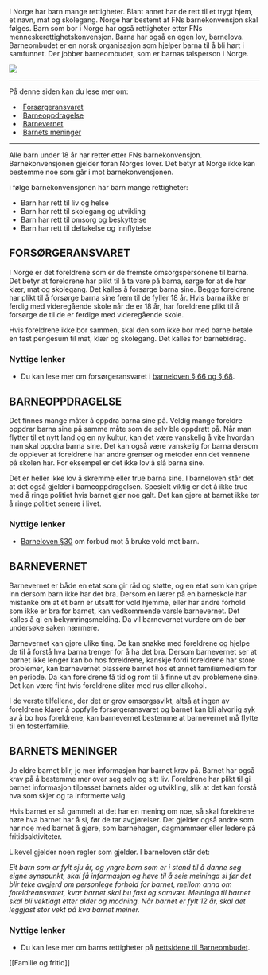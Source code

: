 I Norge har barn mange rettigheter. Blant annet har de rett til et trygt hjem, et navn, mat og skolegang. Norge har bestemt at FNs barnekonvensjon skal følges. Barn som bor i Norge har også rettigheter etter FNs menneskerettighetskonvensjon. Barna har også en egen lov, barnelova. Barneombudet er en norsk organisasjon som hjelper barna til å bli hørt i samfunnet. Der jobber barneombudet, som er barnas talsperson i Norge.

![](https://cdn.kursoria.no/pensum/elements/pensum-for-samfunnskunnskapsproven-_hygtfr.jpg)

---

På denne siden kan du lese mer om:

-    [Forsørgeransvaret](https://app.norskkunnskap.no/pensum/rtehtr/6m6r85/hygtfr#forsorgeransvaret)
-    [Barneoppdragelse](https://app.norskkunnskap.no/pensum/rtehtr/6m6r85/hygtfr#barneoppdragelse)
-    [Barnevernet](https://app.norskkunnskap.no/pensum/rtehtr/6m6r85/hygtfr#barnevernet)
-    [Barnets meninger](https://app.norskkunnskap.no/pensum/rtehtr/6m6r85/hygtfr#barnets-meninger)

---

Alle barn under 18 år har retter etter FNs barnekonvensjon. Barnekonvensjonen gjelder foran Norges lover. Det betyr at Norge ikke kan bestemme noe som går i mot barnekonvensjonen. 

i følge barnekonvensjonen har barn mange rettigheter:

-   Barn har rett til liv og helse
-   Barn har rett til skolegang og utvikling
-   Barn har rett til omsorg og beskyttelse
-   Barn har rett til deltakelse og innflytelse

## FORSØRGERANSVARET

I Norge er det foreldrene som er de fremste omsorgspersonene til barna. Det betyr at foreldrene har plikt til å ta vare på barna, sørge for at de har klær, mat og skolegang. Det kalles å forsørge barna sine. Begge foreldrene har plikt til å forsørge barna sine frem til de fyller 18 år. Hvis barna ikke er ferdig med videregående skole når de er 18 år, har foreldrene plikt til å forsørge de til de er ferdige med videregående skole.

Hvis foreldrene ikke bor sammen, skal den som ikke bor med barne betale en fast pengesum til mat, klær og skolegang. Det kalles for barnebidrag.

### Nyttige lenker

-   Du kan lese mer om forsørgeransvaret i [barneloven § 66 og § 68](https://lovdata.no/dokument/NL/lov/1981-04-08-7#KAPITTEL_9).

## BARNEOPPDRAGELSE

Det finnes mange måter å oppdra barna sine på. Veldig mange foreldre oppdrar barna sine på samme måte som de selv ble oppdratt på. Når man flytter til et nytt land og en ny kultur, kan det være vanskelig å vite hvordan man skal oppdra barna sine. Det kan også være vanskelig for barna dersom de opplever at foreldrene har andre grenser og metoder enn det vennene på skolen har. For eksempel er det ikke lov å slå barna sine. 

Det er heller ikke lov å skremme eller true barna sine. I barneloven står det at det også gjelder i barneoppdragelsen. Spesielt viktig er det å ikke true med å ringe politiet hvis barnet gjør noe galt. Det kan gjøre at barnet ikke tør å ringe politiet senere i livet.

### Nyttige lenker

-   [Barneloven §30](https://lovdata.no/lov/1981-04-08-7/%C2%A730) om forbud mot å bruke vold mot barn.

## BARNEVERNET

Barnevernet er både en etat som gir råd og støtte, og en etat som kan gripe inn dersom barn ikke har det bra. Dersom en lærer på en barneskole har mistanke om at et barn er utsatt for vold hjemme, eller har andre forhold som ikke er bra for barnet, kan vedkommende varsle barnevernet. Det kalles å gi en bekymringsmelding. Da vil barnevernet vurdere om de bør undersøke saken nærmere.

Barnevernet kan gjøre ulike ting. De kan snakke med foreldrene og hjelpe de til å forstå hva barna trenger for å ha det bra. Dersom barnevernet ser at barnet ikke lenger kan bo hos foreldrene, kanskje fordi foreldrene har store problemer, kan barnevernet plassere barnet hos et annet familiemedlem for en periode. Da kan foreldrene få tid og rom til å finne ut av problemene sine. Det kan være fint hvis foreldrene sliter med rus eller alkohol.

I de verste tilfellene, der det er grov omsorgssvikt, altså at ingen av foreldrene klarer å oppfylle forsørgeransvaret og barnet kan bli alvorlig syk av å bo hos foreldrene, kan barnevernet bestemme at barnevernet må flytte til en fosterfamilie.

## BARNETS MENINGER

Jo eldre barnet blir, jo mer informasjon har barnet krav på. Barnet har også krav på å bestemme mer over seg selv og sitt liv. Foreldrene har plikt til gi barnet informasjon tilpasset barnets alder og utvikling, slik at det kan forstå hva som skjer og ta informerte valg. 

Hvis barnet er så gammelt at det har en mening om noe, så skal foreldrene høre hva barnet har å si, før de tar avgjørelser. Det gjelder også andre som har noe med barnet å gjøre, som barnehagen, dagmammaer eller ledere på fritidsaktiviteter. 

Likevel gjelder noen regler som gjelder. I barneloven står det:

_Eit barn som er fylt sju år, og yngre barn som er i stand til å danne seg eigne synspunkt, skal få informasjon og høve til å seie meininga si før det blir teke avgjerd om personlege forhold for barnet, mellom anna om foreldreansvaret, kvar barnet skal bu fast og samvær. Meininga til barnet skal bli vektlagt etter alder og modning. Når barnet er fylt 12 år, skal det leggjast stor vekt på kva barnet meiner._

### Nyttige lenker

-   Du kan lese mer om barns rettigheter på [nettsidene til Barneombudet](https://www.barneombudet.no/for-barn-og-unge/barnekonvensjonen).


[[Familie og fritid]]